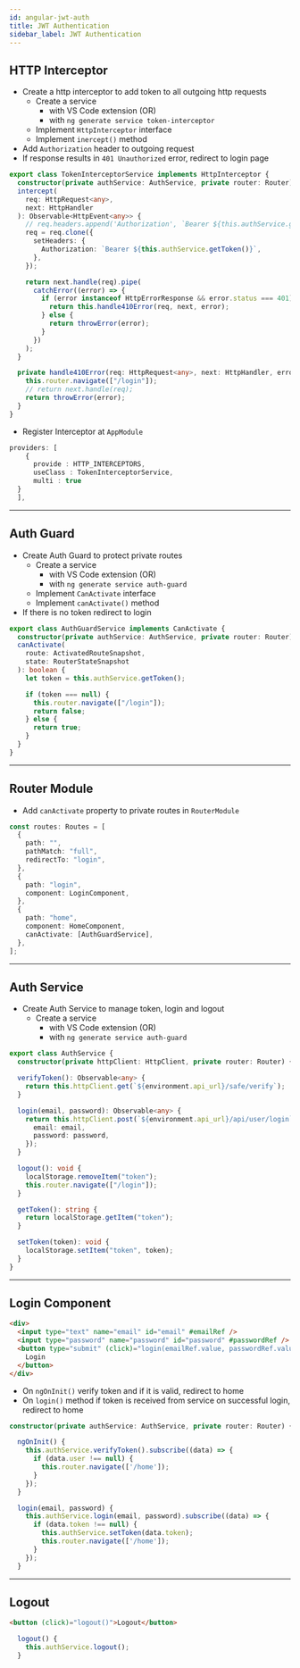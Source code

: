 ```yaml
---
id: angular-jwt-auth
title: JWT Authentication
sidebar_label: JWT Authentication
---
```


## HTTP Interceptor

- Create a http interceptor to add token to all outgoing http requests
  - Create a service
    - with VS Code extension (OR)
    - with `ng generate service token-interceptor`
  - Implement `HttpInterceptor` interface
  - Implement `inercept()` method
- Add `Authorization` header to outgoing request
- If response results in `401 Unauthorized` error, redirect to login page

```ts filename="token-interceptor-service.ts"
export class TokenInterceptorService implements HttpInterceptor {
  constructor(private authService: AuthService, private router: Router) {}
  intercept(
    req: HttpRequest<any>,
    next: HttpHandler
  ): Observable<HttpEvent<any>> {
    // req.headers.append('Authorization', `Bearer ${this.authService.getToken()}`);
    req = req.clone({
      setHeaders: {
        Authorization: `Bearer ${this.authService.getToken()}`,
      },
    });

    return next.handle(req).pipe(
      catchError((error) => {
        if (error instanceof HttpErrorResponse && error.status === 401) {
          return this.handle410Error(req, next, error);
        } else {
          return throwError(error);
        }
      })
    );
  }

  private handle410Error(req: HttpRequest<any>, next: HttpHandler, error) {
    this.router.navigate(["/login"]);
    // return next.handle(req);
    return throwError(error);
  }
}
```

- Register Interceptor at `AppModule`

```ts filename="app.module.ts"
providers: [
    {
      provide : HTTP_INTERCEPTORS,
      useClass : TokenInterceptorService,
      multi : true
  }
  ],
```

---

## Auth Guard

- Create Auth Guard to protect private routes
  - Create a service
    - with VS Code extension (OR)
    - with `ng generate service auth-guard`
  - Implement `CanActivate` interface
  - Implement `canActivate()` method
- If there is no token redirect to login

```ts filename="auth-guard-service.ts"
export class AuthGuardService implements CanActivate {
  constructor(private authService: AuthService, private router: Router) {}
  canActivate(
    route: ActivatedRouteSnapshot,
    state: RouterStateSnapshot
  ): boolean {
    let token = this.authService.getToken();

    if (token === null) {
      this.router.navigate(["/login"]);
      return false;
    } else {
      return true;
    }
  }
}
```

---

## Router Module

- Add `canActivate` property to private routes in `RouterModule`

```ts filename="app.routing.module.ts"
const routes: Routes = [
  {
    path: "",
    pathMatch: "full",
    redirectTo: "login",
  },
  {
    path: "login",
    component: LoginComponent,
  },
  {
    path: "home",
    component: HomeComponent,
    canActivate: [AuthGuardService],
  },
];
```

---

## Auth Service

- Create Auth Service to manage token, login and logout
  - Create a service
    - with VS Code extension (OR)
    - with `ng generate service auth-guard`

```ts filename="auth.service.ts"
export class AuthService {
  constructor(private httpClient: HttpClient, private router: Router) {}

  verifyToken(): Observable<any> {
    return this.httpClient.get(`${environment.api_url}/safe/verify`);
  }

  login(email, password): Observable<any> {
    return this.httpClient.post(`${environment.api_url}/api/user/login`, {
      email: email,
      password: password,
    });
  }

  logout(): void {
    localStorage.removeItem("token");
    this.router.navigate(["/login"]);
  }

  getToken(): string {
    return localStorage.getItem("token");
  }

  setToken(token): void {
    localStorage.setItem("token", token);
  }
}
```

---

## Login Component

```html filename="login.component.html"
<div>
  <input type="text" name="email" id="email" #emailRef />
  <input type="password" name="password" id="password" #passwordRef />
  <button type="submit" (click)="login(emailRef.value, passwordRef.value)">
    Login
  </button>
</div>
```

- On `ngOnInit()` verify token and if it is valid, redirect to home
- On `login()` method if token is received from service on successful login, redirect to home

```ts filename="login.component.ts"
constructor(private authService: AuthService, private router: Router) {}

  ngOnInit() {
    this.authService.verifyToken().subscribe((data) => {
      if (data.user !== null) {
        this.router.navigate(['/home']);
      }
    });
  }

  login(email, password) {
    this.authService.login(email, password).subscribe((data) => {
      if (data.token !== null) {
        this.authService.setToken(data.token);
        this.router.navigate(['/home']);
      }
    });
  }
```

---

## Logout

```html filename="home.component.html"
<button (click)="logout()">Logout</button>
```

```ts filename="home.component.ts"
  logout() {
    this.authService.logout();
  }
```

